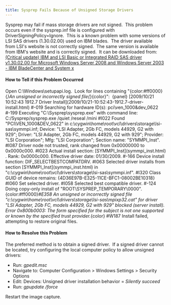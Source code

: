 ```yaml
---
title: Sysprep Fails Because of Unsigned Storage Drivers
---
```


Sysprep may fail if mass storage drivers are not signed.&nbsp; This problem
occurs even if the sysprep.inf file is configured with
DriverSigningPolicy=Ignore.&nbsp; This is a known problem with some
versions of LSI SAS drivers (1.30.02.00) used on IBM blades.&nbsp; The
driver available from&nbsp;LSI's website&nbsp;is not correctly signed.
&nbsp;The same version is available from IBM's website&nbsp;and is
correctly signed. &nbsp;It can be downloaded from:
[(Critical update) IBM and LSI Basic or Integrated RAID SAS driver v1.30.02.00 for Microsoft Windows Server 2008 and Windows Server 2003 - IBM BladeCenter and System x](http://www-947.ibm.com/systems/support/supportsite.wss/docdisplay?lndocid=MIGR-5073138&brandind=5000020)

<a name="SysprepFailsBecauseofUnsignedStorageDrivers-HowtoTellifthisProblemOccurred&nbsp;"></a>
#### How to Tell if this Problem Occurred&nbsp;

Open C:\Windows\setupapi.log.&nbsp; Look for lines containing
"{color:#ff0000}{*}An unsigned or incorrectly signed file{*}{color}":&nbsp;
{panel}
\[2009/10/21 10:52:43 1912.7 Driver Install\](2009/10/21-10:52:43-1912.7-driver-install\.html)
\#-019 Searching for hardware ID(s): pci\ven_1000&dev_0622
\#-199 Executing "C:\Sysprep\sysprep.exe" with command line:
C:/Sysprep/sysprep.exe /quiet /reseal /mini
\#I022 Found "PCI\VEN_1000&DEV_0622" in
c:\cygwin\home\root\vcl\drivers\storage\lsi-sas\symmpi.inf; Device: "LSI
Adapter, 2Gb FC, models 44929, G2 with 929"; Driver: "LSI Adapter, 2Gb FC,
models 44929, G2 with 929"; Provider: "LSI Corporation"; Mfg: "LSI
Corporation"; Section name: "SYMMPI_Inst".
\#I087 Driver node not trusted, rank changed from 0x00000000 to 0x0000c000.
\#I023 Actual install section: \[SYMMPI_Inst\](symmpi_inst\.html)
. Rank: 0x0000c000. Effective driver date: 01/30/2009.
\#-166 Device install function: DIF_SELECTBESTCOMPATDRV.
\#I063 Selected driver installs from section \[SYMMPI_Inst\](symmpi_inst\.html)
 in "c:\cygwin\home\root\vcl\drivers\storage\lsi-sas\symmpi.inf".
\#I320 Class GUID of device remains:
\{4D36E97B-E325-11CE-BFC1-08002BE10318\}
\#I060 Set selected driver.
\#I058 Selected best compatible driver.
\#-124 Doing copy-only install of "ROOT\SYSPREP_TEMPORARY\0000".
{color:#ff0000}*\#E358 An unsigned or incorrectly signed file
"c:\cygwin\home\root\vcl\drivers\storage\lsi-sas\mpixp32.cat" for driver
"LSI Adapter, 2Gb FC, models 44929, G2 with 929" blocked (server install).
Error 0x800b0003: The form specified for the subject is not one supported
or known by the specified trust provider.*{color}
\#W187 Install failed, attempting to restore original files.
  
  
<a name="SysprepFailsBecauseofUnsignedStorageDrivers-HowtoResolvethisProblem"></a>
#### How to Resolve this Problem

The preferred method is to obtain a signed driver.&nbsp; If a signed driver
cannot be located, try configuring the local computer policy to allow
unsigned drivers:
* Run: *gpedit.msc*
* Navigate to: Computer Configuration > Windows Settings > Security Options
* Edit: Devices: Unsigned driver installation behavior = *Silently succeed*
* Run: *gpupdate /force*

Restart the image capture.
